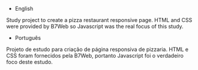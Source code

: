 - English

Study project to create a pizza restaurant responsive page. HTML and CSS were provided by B7Web so Javascript was the real focus of this study.

- Português

Projeto de estudo para criação de página responsiva de pizzaria. HTML e CSS foram fornecidos pela B7Web, portanto Javascript foi o verdadeiro foco deste estudo.

